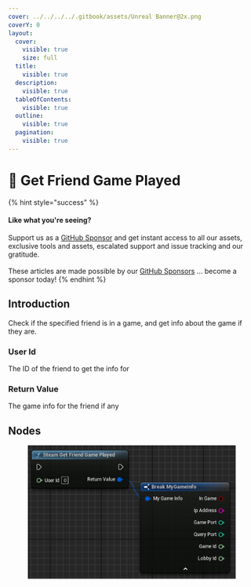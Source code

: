 ```yaml
---
cover: ../../../../.gitbook/assets/Unreal Banner@2x.png
coverY: 0
layout:
  cover:
    visible: true
    size: full
  title:
    visible: true
  description:
    visible: true
  tableOfContents:
    visible: true
  outline:
    visible: true
  pagination:
    visible: true
---
```


# 🔵 Get Friend Game Played

{% hint style="success" %}
#### Like what you're seeing?

Support us as a [GitHub Sponsor](../../../../become-a-sponsor/) and get instant access to all our assets, exclusive tools and assets, escalated support and issue tracking and our gratitude.\
\
These articles are made possible by our [GitHub Sponsors](../../../../become-a-sponsor/) ... become a sponsor today!
{% endhint %}

## Introduction

Check if the specified friend is in a game, and get info about the game if they are.

### User Id

The ID of the friend to get the info for

### Return Value

The game info for the friend if any

## Nodes

<figure><img src="../../../../.gitbook/assets/image (221).png" alt=""><figcaption></figcaption></figure>
